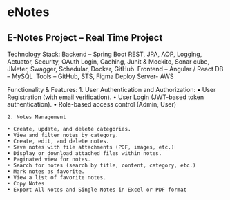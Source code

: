 # eNotes
E-Notes Project – Real Time Project
-------------------------------------------------------------------------------------
Technology Stack:
Backend – Spring Boot REST, JPA, AOP, Logging, Actuator, Security, OAuth Login, Caching, Junit & Mockito, Sonar cube, JMeter, Swagger, Schedular, Docker, GitHub 
Frontend – Angular / React
DB – MySQL 
Tools – GitHub, STS, Figma
Deploy Server- AWS 

Functionality & Features:
    1. User Authentication and Authorization:
    • User Registration (with email verification).
    • User Login (JWT-based token authentication).
    • Role-based access control (Admin, User)

    2. Notes Management

    • Create, update, and delete categories.
    • View and filter notes by category.
    • Create, edit, and delete notes.
    • Save notes with file attachments (PDF, images, etc.)
    • Display or download attached files within notes.
    • Paginated view for notes.
    • Search for notes (search by title, content, category, etc.)
    • Mark notes as favorite.
    • View a list of favorite notes.
    • Copy Notes
    • Export All Notes and Single Notes in Excel or PDF format
